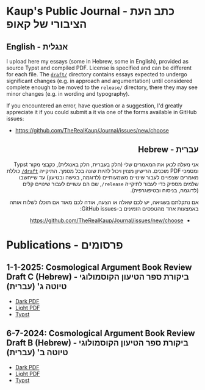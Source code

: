 # Kaup's Public Journal - כתב העת הציבורי של קאופ

## English - אנגלית

I upload here my essays (some in Hebrew, some in English), provided as source Typst and compiled PDF. License is specified and can be different for each file. The [`draft/`](draft/) directory contains essays expected to undergo significant changes (e.g. in approach and argumentation) until considered complete enough to be moved to the `release/` directory, there they may see minor changes (e.g. in wording and typography).

If you encountered an error, have question or a suggestion, I'd greatly appreciate it if you could submit a it via one of the forms available in GitHub issues:

- https://github.com/TheRealKaup/Journal/issues/new/choose

<div dir="rtl">

## עברית - Hebrew

אני מעלה לכאן את המאמרים שלי (חלק בעברית, חלק באנגלית), כקבצי מקור Typst ומסמכי PDF מוכנים. הרישיון מצוין ויכול להיות שונה בכל מסמך. התיקייה [`draft/`](draft/) כוללת מאמרים שצפויים לעבור שינויים משמעותיים (לדוגמה, בגישה ובטיעון) עד שייחשבו שלמים מספיק כדי לעבור לתיקייה `release/`, שם הם עשויים לעבור שינויים קלים (לדוגמה, בניסוח ובטיפוגרפיה).

אם נתקלתם בשגיאה, יש לכם שאלה או הצעה, אודה לכם מאוד אם תוכלו לשלוח אותה באמצעות אחד מהטפסים הזמינים ב-GitHub issues:

- https://github.com/TheRealKaup/Journal/issues/new/choose

</div>

# Publications - פרסומים

## 1-1-2025: Cosmological Argument Book Review Draft C (Hebrew) - ביקורת ספר הטיעון הקוסמולוגי טיוטה ג' (עברית)

- [Dark PDF](https://github.com/TheRealKaup/Journal/blob/main/draft/cosmological_argument_book_review/dark.pdf)
- [Light PDF](https://github.com/TheRealKaup/Journal/blob/main/draft/cosmological_argument_book_review/light.pdf)
- [Typst](https://github.com/TheRealKaup/Journal/blob/main/draft/cosmological_argument_book_review/source.typ)

## 6-7-2024: Cosmological Argument Book Review Draft B (Hebrew) - ביקורת ספר הטיעון הקוסמולוגי טיוטה ב' (עברית)

- [Dark PDF](https://github.com/TheRealKaup/Journal/blob/c4d857692848f012f6d85b958f84d212fd632f30/draft/cosmological_argument_book_review_dark.pdf)
- [Light PDF](https://github.com/TheRealKaup/Journal/blob/c4d857692848f012f6d85b958f84d212fd632f30/draft/cosmological_argument_book_review_light.pdf)
- [Typst](https://github.com/TheRealKaup/Journal/blob/c4d857692848f012f6d85b958f84d212fd632f30/draft/cosmological_argument_book_review.typ)
